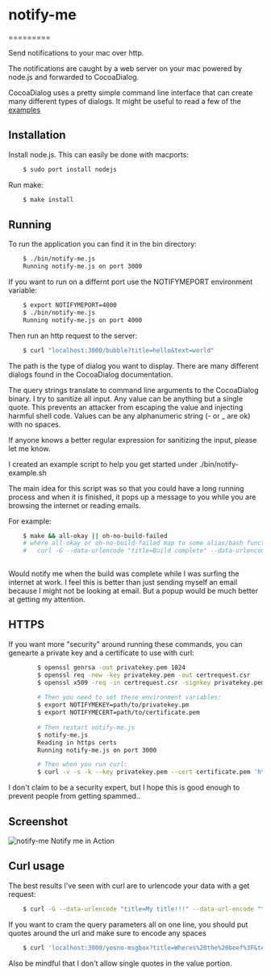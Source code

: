 # notify-me
=========

Send notifications to your mac over http.

The notifications are caught by a web server on your mac powered by node.js and forwarded to CocoaDialog.

CocoaDialog uses a pretty simple command line interface that can create many different types of dialogs.
It might be useful to read a few of the [examples](http://mstratman.github.com/cocoadialog/#examples)

## Installation
Install node.js.  This can easily be done with macports:
```bash
    $ sudo port install nodejs
```

Run make:
```bash
    $ make install
```

## Running
To run the application you can find it in the bin directory:
```bash
    $ ./bin/notify-me.js
    Running notify-me.js on port 3000
```

If you want to run on a differnt port use the NOTIFYMEPORT environment variable:
```bash
    $ export NOTIFYMEPORT=4000
    $ ./bin/notify-me.js
    Running notify-me.js on port 4000
```

Then run an http request to the server:
```bash
    $ curl "localhost:3000/bubble?title=hello&text=world"
```
The path is the type of dialog you want to display.  There are many different dialogs found in the CocoaDialog documentation.

The query strings translate to command line arguments to the CocoaDialog binary.
I try to sanitize all input.  Any value can be anything but a single quote.  This prevents an attacker from escaping the value and injecting harmful shell code.
Values can be any alphanumeric string (- or _ are ok) with no spaces.

If anyone knows a better regular expression for sanitizing the input, please let me know.

I created an example script to help you get started under ./bin/notify-example.sh

The main idea for this script was so that you could have a long running process and when it is finished, it pops up a message to you while you are browsing the internet or reading emails.

For example:
```bash
    $ make && all-okay || oh-no-build-failed
    # where all-okay or oh-no-build-failed map to some alias/bash function: 
    #   curl -G --data-urlencode "title=Build complete" --data-urlencode "text=`date`" 1.2.3.4:3000/ok-msgbox
    
```
Would notify me when the build was complete while I was surfing the internet at work.
I feel this is better than just sending myself an email because I might not be looking at email.
But a popup would be much better at getting my attention.

## HTTPS
If you want more "security" around running these commands, you can genearte a private key and a certificate to use with curl:
```bash
        $ openssl genrsa -out privatekey.pem 1024 
        $ openssl req -new -key privatekey.pem -out certrequest.csr 
        $ openssl x509 -req -in certrequest.csr -signkey privatekey.pem -out certificate.pem
        
        # Then you need to set these environment variables:
        $ export NOTIFYMEKEY=path/to/privatekey.pm
        $ export NOTIFYMECERT=path/to/certificate.pem
        
        # Then restart notify-me.js
        $ notify-me.js
        Reading in https certs
        Running notify-me.js on port 3000

        # Then when you run curl:
        $ curl -v -s -k --key privatekey.pem --cert certificate.pem 'https://localhost:3000/bubble?title=hello&text=world'

```

I don't claim to be a security expert, but I hope this is good enough to prevent people from getting spammed..

## Screenshot
![notify-me Notify me in Action](https://raw.github.com/joeheyming/notify-me/master/notify-me-in-action.png?raw=true)

## Curl usage
The best results I've seen with curl are to urlencode your data with a get request:
```bash
    $ curl -G --data-urlencode "title=My title!!!" --data-url-encode "text=Lorem ipsum dolor sit amet." localhost:3000/ok-msgbox
```
If you want to cram the query parameters all on one line, you should put quotes around the url and make sure to encode any spaces
```bash
    $ curl 'localhost:3000/yesno-msgbox?title=Wheres%20the%20beef%3F&text=Do%20you%20like%20beef%3F'
```
Also be mindful that I don't allow single quotes in the value portion.
